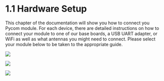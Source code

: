 # 1.1 Hardware Setup

This chapter of the documentation will show you how to connect you Pycom module. For each device, there are detailed instructions on how to connect your module to one of our base boards, a USB UART adapter, or WiFi as well as what antennas you might need to connect. Please select your module below to be taken to the appropriate guide.

[![](../../.gitbook/assets/wipy.png)](wipy.md)

[![](../../.gitbook/assets/lopy%20%282%29.png)](lopy.md)

[![](../../.gitbook/assets/lopy4.png)](lopy4.md)
